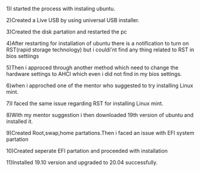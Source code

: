 1)I started the process with instaling ubuntu.

2)Created a Live USB by using universal USB installer.

3)Created the disk partation and restarted the pc

4)After restarting for installation of ubuntu there is a notification to turn on RST(rapid storage technology) but i couldi'nt find any  thing related to RST  in bios settiings

5)Then i approced through another method which need to change the hardware settings to AHCI which even i did not find in my bios settings.

6)when i approched one of the mentor who suggested to try installing Linux mint.

7)I faced the same issue regarding RST for installing Linux mint.

8)With my mentor suggestion i then downloaded 19th version of ubuntu and installed it.

9)Created Root,swap,home partations.Then i faced an issue with EFI system partation 

10)Created seperate EFI partation and proceeded with installation

11)Installed 19.10 version and upgraded to 20.04 successfully.

